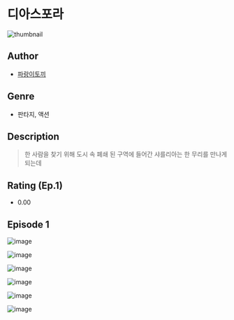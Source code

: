# 디아스포라
![thumbnail](https://image-comic.pstatic.net/user_contents_data/challenge_comic/2023/05/25/272351/upload_7234241360838342499_480x623.jpeg)

## Author
- [파랑이토끼](https://comic.naver.com/artistTitle?id=272351)

## Genre
- 판타지, 액션

## Description
> 한 사람을 찾기 위해 도시 속 폐쇄 된 구역에 들어간 샤를리아는 한 무리를 만나게 되는데


## Rating (Ep.1)
- 0.00

## Episode 1
![image](https://image-comic.pstatic.net/user_contents_data/challenge_comic/2023/05/25/272351/upload_7291997838326784563.jpeg)

![image](https://image-comic.pstatic.net/user_contents_data/challenge_comic/2023/05/25/272351/upload_3630239280069097008.jpeg)

![image](https://image-comic.pstatic.net/user_contents_data/challenge_comic/2023/05/25/272351/upload_7090185572110001764.jpeg)

![image](https://image-comic.pstatic.net/user_contents_data/challenge_comic/2023/05/25/272351/upload_7005128653288858424.jpeg)

![image](https://image-comic.pstatic.net/user_contents_data/challenge_comic/2023/05/25/272351/upload_3545285307973985329.jpeg)

![image](https://image-comic.pstatic.net/user_contents_data/challenge_comic/2023/05/25/272351/upload_3544673971019866981.jpeg)
